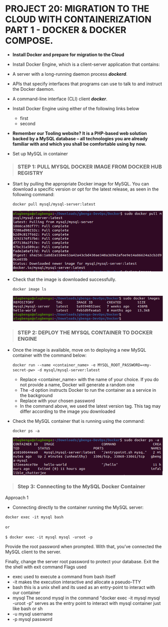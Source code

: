 # PROJECT 20: MIGRATION TO THE CLOUD WITH CONTAINERIZATION PART 1 - DOCKER & DOCKER COMPOSE.

- **Install Docker and prepare for migration to the Cloud**

- Install Docker Engine, which is a client-server application that contains:

- A server with a long-running daemon process **_dockerd_**.
- APIs that specify interfaces that programs can use to talk to and instruct the Docker daemon.
- A command-line interface (CLI) client **_docker_**.

- Install Docker Engine using either of the following links below

  - first
  - second

- **Remember our Tooling website? It is a PHP-based web solution backed by a MySQL database – all technologies you are already familiar with and which you shall be comfortable using by now.**

- Set up MySQL in container

> ### STEP 1: PULL MYSQL DOCKER IMAGE FROM DOCKER HUB REGISTRY

- Start by pulling the appropriate Docker image for MySQL. You can download a specific version or opt for the latest release, as seen in the following command:

  ```
  docker pull mysql/mysql-server:latest
  ```

  ![docker pull](images/project-20/docker-pull.png)

- Check that the image is downloaded successfully.

  ```
  docker image ls
  ```

  ![docker images](images/project-20/check-docker-images.png)

> ### STEP 2: DEPLOY THE MYSQL CONTAINER TO DOCKER ENGINE

- Once the image is available, move on to deploying a new MySQL container with the command below:

  ```
  docker run --name <container_name> -e MYSQL_ROOT_PASSWORD=<my-secret-pw> -d mysql/mysql-server:latest
  ```

  - Replace <container_name> with the name of your choice. If you do not provide a name, Docker will generate a random one
  - The -d option instructs Docker to run the container as a service in the background
  - Replace <my-secret-pw> with your chosen password
  - In the command above, we used the latest version tag. This tag may differ according to the image you downloaded

- Check the MySQL container that is running using the command:

  ```
  docker ps -a
  ```

  ![docker running](images/project-20/running-mysql-container.png)

> ### Step 3: Connecting to the MySQL Docker Container

Approach 1

- Connecting directly to the container running the MySQL server:

```
docker exec -it mysql bash

or

$ docker exec -it mysql mysql -uroot -p
```

Provide the root password when prompted. With that, you’ve connected the MySQL client to the server.

Finally, change the server root password to protect your database. Exit the the shell with exit command Flags used

- exec used to execute a command from bash itself
- -it makes the execution interactive and allocate a pseudo-TTY
- bash this is a unix shell and its used as an entry-point to interact with our container
- mysql The second mysql in the command "docker exec -it mysql mysql -uroot -p" serves as the entry point to interact with mysql container just like bash or sh
- -u mysql username
- -p mysql password
